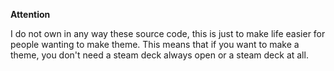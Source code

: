 **Attention**

I do not own in any way these source code, this is just to make life easier for people wanting to make theme.
This means that if you want to make a theme, you don't need a steam deck always open or a steam deck at all.

